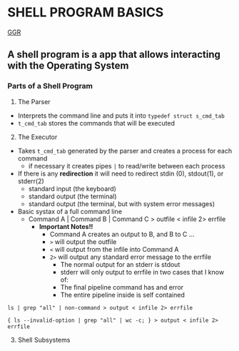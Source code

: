 # __SHELL PROGRAM BASICS__

[GGR](https://www.cs.purdue.edu/homes/grr/SystemsProgrammingBook/Book/Chapter5-WritingYourOwnShell.pdf)

## **A shell program is a app that allows interacting with the Operating System**
### **Parts of a Shell Program**

1. The Parser
* Interprets the command line and puts it into ```typedef struct s_cmd_tab```
* ```t_cmd_tab``` stores the commands that will be executed
2. The Executor
* Takes ```t_cmd_tab``` generated by the parser and creates a process for each command
  * if necessary it creates pipes ```|``` to read/write between each process
* If there is any **redirection** it will need to redirect stdin (0), stdout(1), or stderr(2)
  * standard input  (the keyboard)
  * standard output (the terminal)
  * standard output (the terminal, but with system error messages)
* Basic systax of a full command line
  * Command A | Command B | Command C > outfile < infile 2> errfile
    * **Important Notes!!**
      * Command A creates an output to B, and B to C ...
      * ```>``` will output the outfile
      * ```<``` will output from the infile into Command A
      * ```2>``` will output any standard error message to the errfile
        * The normal output for an stderr is stdout
        * stderr will only output to errfile in two cases that I know of:
         * The final pipeline command has and error
         * The entire pipeline inside is self contained
```
ls | grep "all" | non-command > output < infile 2> errfile
```
```
{ ls --invalid-option | grep "all" | wc -c; } > output < infile 2> errfile
```
3. Shell Subsystems
